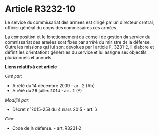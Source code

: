 # Article R3232-10

Le service du commissariat des armées est dirigé par un directeur central, officier général du corps des commissaires
des armées. 

La composition et le fonctionnement du conseil de gestion du service du commissariat des armées sont fixés par arrêté du
ministre de la défense. Outre les missions qui lui sont dévolues par l'article R. 3231-2, il élabore et définit les
orientations générales du service et lui assigne ses objectifs pluriannuels et annuels.

**Liens relatifs à cet article**

_Cité par_:

  - Arrêté du 14 décembre 2009 - art. 2 (Ab)
  - Arrêté du 29 juillet 2014 - art. 2 (V)

_Modifié par_:

  - Décret n°2015-258 du 4 mars 2015 - art. 6

_Cite_:

  - Code de la défense. - art. R3231-2
